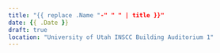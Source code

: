 ```yaml
---
title: "{{ replace .Name "-" " " | title }}"
date: {{ .Date }}
draft: true
location: "University of Utah INSCC Building Auditorium 1"
---
```


